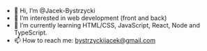 - 👋 Hi, I’m @Jacek-Bystrzycki
- 👀 I’m interested in web development (front and back)
- 🌱 I’m currently learning HTML/CSS, JavaScript, React, Node and TypeScript.
- 📫 How to reach me: bystrzyckijacek@gmail.com

<!---
Jacek-Bystrzycki/Jacek-Bystrzycki is a ✨ special ✨ repository because its `README.md` (this file) appears on your GitHub profile.
You can click the Preview link to take a look at your changes.
--->
